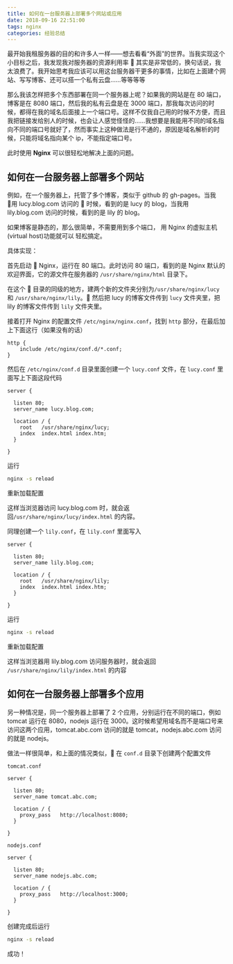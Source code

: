 ```yaml
---
title: 如何在一台服务器上部署多个网站或应用
date: 2018-09-16 22:51:00
tags: nginx
categories: 经验总结
---
```


最开始我租服务器的目的和许多人一样——想去看看“外面”的世界。当我实现这个小目标之后，我发现我对服务器的资源利用率  其实是非常低的，换句话说，我太浪费了。我开始思考我应该可以用这台服务器干更多的事情，比如在上面建个网站、写写博客、还可以搭一个私有云盘……等等等等

那么我该怎样把多个东西部署在同一个服务器上呢？如果我的网站是在 80 端口，博客是在 8080 端口，然后我的私有云盘是在 3000 端口，那我每次访问的时候，都得在我的域名后面接上一个端口号。这样不仅我自己用的时候不方便，而且我把链接发给别人的时候，也会让人感觉怪怪的……我想要是我能用不同的域名指向不同的端口号就好了，然而事实上这种做法是行不通的，原因是域名解析的时候，只能将域名指向某个 ip，不能指定端口号。

此时使用 **Nginx** 可以很轻松地解决上面的问题。

<!-- more -->

## 如何在一台服务器上部署多个网站

例如，在一个服务器上，托管了多个博客，类似于 github 的 gh-pages。当我  用 lucy.blog.com 访问的  时候，看到的是 lucy 的 blog，当我用 lily.blog.com 访问的时候，看到的是 lily 的 blog。

如果博客是静态的，那么很简单，不需要用到多个端口， 用 Nginx 的虚拟主机(virtual host)功能就可以 轻松搞定。

具体实现：

首先启动  Nginx，运行在 80 端口。此时访问 80 端口，看到的是 Nginx 默认的欢迎界面，它的源文件在服务器的 `/usr/share/nginx/html` 目录下。

在这个  目录的同级的地方，建两个新的文件夹分别为`/usr/share/nginx/lucy` 和 `/usr/share/nginx/lily`。 然后把 lucy 的博客文件传到 `lucy` 文件夹里，把 lily 的博客文件传到 `lily` 文件夹里。

接着打开 Nginx 的配置文件 `/etc/nginx/nginx.conf`，找到 `http` 部分，在最后加上下面这行（如果没有的话）

```nginx
http {
    include /etc/nginx/conf.d/*.conf;
}
```

然后在 `/etc/nginx/conf.d` 目录里面创建一个 `lucy.conf` 文件，在 `lucy.conf` 里面写上下面这段代码

```nginx
server {

  listen 80;
  server_name lucy.blog.com;

  location / {
    root   /usr/share/nginx/lucy;
    index  index.html index.htm;
  }

}
```

运行

```bash
nginx -s reload
```

重新加载配置

这样当浏览器访问 lucy.blog.com 时，就会返回`/usr/share/nginx/lucy/index.html` 的内容。

同理创建一个 `lily.conf`，在 `lily.conf` 里面写入

```nginx
server {

  listen 80;
  server_name lily.blog.com;

  location / {
    root   /usr/share/nginx/lily;
    index  index.html index.htm;
  }

}
```

运行

```bash
nginx -s reload
```

重新加载配置

这样当浏览器用 lily.blog.com 访问服务器时，就会返回 `/usr/share/nginx/lily/index.html` 的内容

## 如何在一台服务器上部署多个应用

另一种情况是，同一个服务器上部署了 2 个应用，分别运行在不同的端口，例如 tomcat 运行在 8080，nodejs 运行在 3000。这时候希望用域名而不是端口号来访问这两个应用，tomcat.abc.com 访问的就是 tomcat，nodejs.abc.com 访问的就是 nodejs。

做法一样很简单，和上面的情况类似， 在 `conf.d` 目录下创建两个配置文件

`tomcat.conf`

```nginx
server {

  listen 80;
  server_name tomcat.abc.com;

  location / {
    proxy_pass   http://localhost:8080;
  }

}
```

`nodejs.conf`

```nginx
server {

  listen 80;
  server_name nodejs.abc.com;

  location / {
    proxy_pass   http://localhost:3000;
  }

}
```

创建完成后运行

```bash
nginx -s reload
```

成功！
